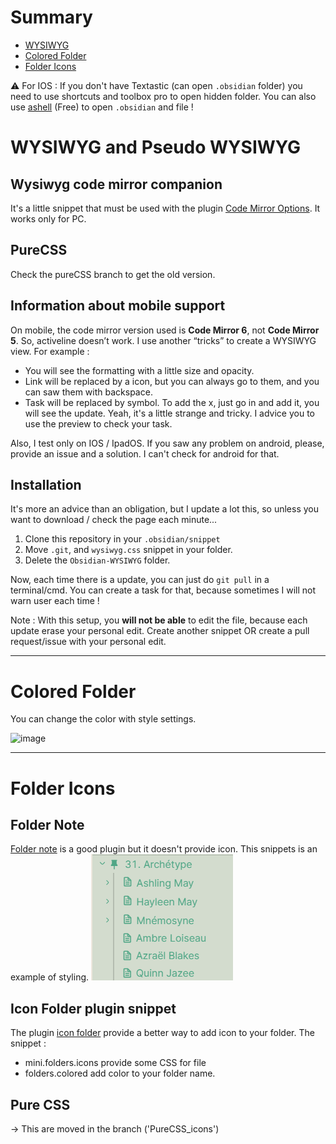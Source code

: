 # Summary

- [WYSIWYG](https://github.com/Mara-Li/Obsidian-Snippet-collection#wysiwyg-and-pseudo-wysiwyg)
- [Colored Folder](https://github.com/Mara-Li/Obsidian-Snippet-collection#colored-folder)
- [Folder Icons](https://github.com/Mara-Li/Obsidian-Snippet-collection#folder-icons)

⚠️ For IOS : If you don't have Textastic (can open `.obsidian` folder) you need to use shortcuts and toolbox pro to open hidden folder.
You can also use [ashell](https://holzschu.github.io/a-Shell_iOS/) (Free) to open `.obsidian` and file !

# WYSIWYG and Pseudo WYSIWYG

## Wysiwyg code mirror companion

It's a little snippet that must be used with the plugin [Code Mirror Options](https://github.com/nothingislost/obsidian-codemirror-options). It works only for PC.

## PureCSS

Check the pureCSS branch to get the old version.

## Information about mobile support

On mobile, the code mirror version used is **Code Mirror 6**, not **Code Mirror 5**. So, activeline doesn’t work. I use another “tricks” to create a WYSIWYG view. For example :

- You will see the formatting with a little size and opacity.
- Link will be replaced by a icon, but you can always go to them, and you can saw them with backspace.
- Task will be replaced by symbol. To add the x, just go in and add it, you will see the update. Yeah, it's a little strange and tricky. I advice you to use the preview to check your task.

Also, I test only on IOS / IpadOS. If you saw any problem on android, please, provide an issue and a solution. I can't check for android for that.

## Installation

It's more an advice than an obligation, but I update a lot this, so unless you want to download / check the page each minute...

1. Clone this repository in your `.obsidian/snippet`
2. Move `.git`, and `wysiwyg.css` snippet in your folder.
3. Delete the `Obsidian-WYSIWYG` folder.

Now, each time there is a update, you can just do `git pull` in a terminal/cmd. You can create a task for that, because sometimes I will not warn user each time !

Note : With this setup, you **will not be able** to edit the file, because each update erase your personal edit. Create another snippet OR create a pull request/issue with your personal edit.

---

# Colored Folder

You can change the color with style settings.

![image](https://user-images.githubusercontent.com/30244939/129755273-16d8c8cb-957a-42f1-8c11-dd0cc832e147.png)

---

# Folder Icons

## Folder Note

[Folder note](https://github.com/aidenlx/alx-folder-note) is a good plugin but it doesn't provide icon. This snippets is an example of styling.
![](screenshot/folder_note.png)

## Icon Folder plugin snippet

The plugin [icon folder](https://github.com/FlorianWoelki/obsidian-icon-folder) provide a better way to add icon to your folder.
The snippet :

- mini.folders.icons provide some CSS for file
- folders.colored add color to your folder name.

## Pure CSS

→ This are moved in the branch ('PureCSS_icons')
